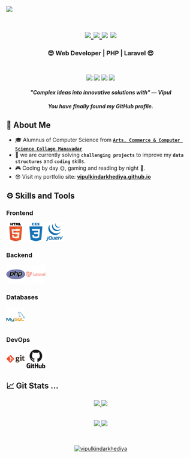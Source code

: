<img src="https://media.giphy.com/media/f3iwJFOVOwuy7K6FFw/giphy.gif" width="1000px"/> <br>
 <h1 align="center">
  <div id="badges">
    <a href="https://vipulkindarkhediya.github.io/">
      <img src="https://img.shields.io/badge/website-bc4e9c?style=for-the-badge" />
    <a/>
    <a href="https://www.linkedin.com/in/vipulkindarkhediya/">
      <img src="https://img.shields.io/badge/LinkedIn-0077B5?style=for-the-badge&logo=linkedin&logoColor=white"/>
    </a>
    <img src="https://komarev.com/ghpvc/?username=vipulkindarkhediya&style=for-the-badge">
    <img src="https://img.shields.io/github/followers/vipulkindarkhediya.svg?style=for-the-badge&logo=appveyor">
  </div>
<h3 align="center"> 😎 Web Developer | PHP | Laravel 😎 </h3>
<div>
<br>
<div align="center">
    <p>
        <img src="https://img.shields.io/badge/Interest-Artificial Intelligence-blue"/>
        <img src="https://img.shields.io/badge/Hobby-Coding%2C%20Gaming-blue" />
        <img src="https://img.shields.io/badge/Programming-Php-blue" />
        <img src="https://img.shields.io/badge/Language-English%2C%20Hindi%2C%20Gujarati-blue" />
        <h4><i> "Complex ideas into innovative solutions with" — Vipul </i></h4>
    </p>
</div>
<div align="center">
 <h4>
   <b><i>You have finally found my GitHub profile.</i></b>
 </h4>
</div>

## 🙋‍ About Me
- 🎓 Alumnus of Computer Science from <a href="https://jmpaneracollege.co.in/"><b>`Arts, Commerce & Computer Science Collage Manavadar`</b></a>
- 🌱  we are currently solving <b>`challenging projects`</b> to improve my <b>`data structures`</b> and <b>`coding`</b> skills.
- 🎮 Coding by day 🌞, gaming and reading by night 🌙.
- 😎 Visit my portfolio site: **[vipulkindarkhediya.github.io](https://vipulkindarkhediya.github.io/)**


## ⚙️ Skills and Tools
### Frontend

<code><img src="https://github.com/devicons/devicon/blob/master/icons/html5/html5-original-wordmark.svg"  title="html5" alt="html" width="50" height="50"/></code>
<code><img src="https://github.com/devicons/devicon/blob/master/icons/css3/css3-plain-wordmark.svg"  title="css3" alt="css" width="50" height="50"/></code><code><img src="https://github.com/devicons/devicon/blob/master/icons/jquery/jquery-plain-wordmark.svg"  title="jquery" alt="jquery" width="50" height="50"/></code>

### Backend

<code><img src="https://github.com/devicons/devicon/blob/master/icons/php/php-original.svg" title="Hypertext Preprocessor" width="50" height="50" /></code>
<code><img src="https://github.com/devicons/devicon/blob/master/icons/laravel/laravel-line-wordmark.svg" title="Hypertext Preprocessor" width="50" height="50" /></code>

### Databases

<code><a href="https://github.com/vipulkindarkhediya/LearningMysql/tree/mysql"><img src="https://github.com/devicons/devicon/blob/master/icons/mysql/mysql-original-wordmark.svg" title="MySQL"  alt="MySQL" width="50" height="50"/></a></code>

### DevOps

<code><img src="https://github.com/devicons/devicon/blob/master/icons/git/git-original-wordmark.svg" title="Git" alt="Github" width="50" height="50"/></code>
<code><img src="https://github.com/devicons/devicon/blob/master/icons/github/github-original-wordmark.svg" title="Git" alt="Github" width="50" height="50"/></code>

## 📈 Git Stats ...

  <div align="center">
  <a href="https://github.com/vipulkindarkhediya">
  
  <img height="200em" src="https://github-readme-stats.vercel.app/api?username=vipulkindarkhediya&show_icons=true&locale=en"/>
  
  <img height="200em" src="https://github-readme-stats.vercel.app/api/top-langs?username=vipulkindarkhediya&langs_count=20&show_icons=true&locale=en&layout=compact"/> 
</div>
    <br/> <br/>
   <div align="center">
  <a href="https://github.com/vipulkindarkhediya">
  
  <img height="170em" src="https://github-readme-streak-stats.herokuapp.com/?user=vipulkindarkhediya"/>
  
  <img height="170em" src="https://github-stats-alpha.vercel.app/api?username=vipulkindarkhediya&bc=ebebeb&ic=0E8AD9"/> 
</div>
         <br/> <br/>
     <p align="center">
    <img width="450" src="https://github-profile-trophy.vercel.app/?username=vipulkindarkhediya&theme=monokai&row=2&column=3" alt="vipulkindarkhediya" />
  </p>

<!--
**vipulkindarkhediya/vipulkindarkhediya** is a ✨ _special_ ✨ repository because its `README.md` (this file) appears on your GitHub profile.

Here are some ideas to get you started:

- 🔭 I’m currently working on ...
- 🌱 I’m currently learning ...
- 👯 I’m looking to collaborate on ...
- 🤔 I’m looking for help with ...
- 💬 Ask me about ...
- 📫 How to reach me: ...
- 😄 Pronouns: ...
- ⚡ Fun fact: ...
-->
